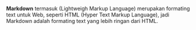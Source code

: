 **Markdown** termasuk (Lightweigh Markup Language) merupakan formating text untuk Web, seperti HTML (Hyper Text Markup Language), jadi Markdown adalah formating text yang lebih ringan dari HTML.